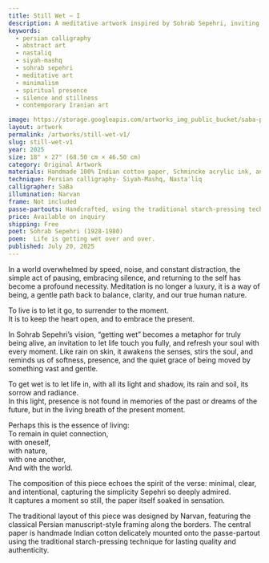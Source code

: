 ```yaml
---
title: Still Wet — I
description: A meditative artwork inspired by Sohrab Sepehri, inviting presence, softness, and inner stillness through minimal Persian design and poetic depth.
keywords:
  - persian calligraphy
  - abstract art
  - nastaliq
  - siyah-mashq
  - sohrab sepehri
  - meditative art
  - minimalism
  - spiritual presence
  - silence and stillness
  - contemporary Iranian art

image: https://storage.googleapis.com/artworks_img_public_bucket/saba-persian-calligraphy/sillWet/thumbnail/stilWet-S-01.jpg
layout: artwork
permalink: /artworks/still-wet-v1/
slug: still-wet-v1
year: 2025
size: 18" × 27" (68.50 cm × 46.50 cm)
category: Original Artwork
materials: Handmade 100% Indian cotton paper, Schmincke acrylic ink, and a handcrafted wooden paddle-shaped pen (chosen over a reed pen due to its broader width).
technique: Persian calligraphy- Siyah-Mashq, Nastaʿlīq
calligrapher: SaBa
illumination: Narvan
frame: Not included 
passe-partouts: Handcrafted, using the traditional starch-pressing technique for lasting quality and authenticity.
price: Available on inquiry
shipping: Free
poet: Sohrab Sepehri (1928-1980)
poem:  Life is getting wet over and over.
published: July 20, 2025
---
```



<div class="space-y-5 tracking-wider">
    <p class="text-lg leading-8">In a world overwhelmed by speed, noise, and constant distraction, the simple act of pausing, embracing silence, and returning to the self has become a profound necessity. Meditation is no longer a luxury, it is a way of being, a gentle path back to balance, clarity, and our true human nature. </p>
    <p class="text-lg leading-8">
        To live is to let it go, to surrender to the moment.<br>
        It is to keep the heart open, and to embrace the present.
    </p>
    <p class="text-lg leading-8">In Sohrab Sepehri’s vision, “getting wet” becomes a metaphor for truly being alive, an invitation to let life touch you fully, and refresh your soul with every moment. Like rain on skin, it awakens the senses, stirs the soul, and reminds us of softness, presence, and the quiet grace of being moved by something vast and gentle.</p>
    <p class="text-lg leading-8">
        To get wet is to let life in, with all its light and shadow, its rain and soil, its sorrow and radiance.<br>
        In this light, presence is not found in memories of the past or dreams of the future, but in the living breath of the present moment.</p>
     <p class="text-lg leading-8">
         Perhaps this is the essence of living:<br>
         To remain in quiet connection,<br>
         with oneself,<br>
         with nature,<br>
         with one another,<br>
         And with the world.<br>
     </p>
    <p class="text-lg leading-8">The composition of this piece echoes the spirit of the verse: minimal, clear, and intentional, capturing the simplicity Sepehri so deeply admired.<br>
        It captures a moment so still, the paper itself soaked in sensation. </p>
    <p class="text-lg leading-8">The traditional layout of this piece was designed by Narvan, featuring the classical Persian manuscript-style framing along the borders. The central paper is handmade Indian cotton delicately mounted onto the passe-partout using the traditional starch-pressing technique for lasting quality and authenticity.</p>
</div>
